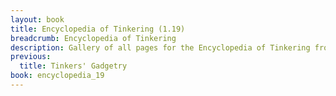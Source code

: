 ```yaml
---
layout: book
title: Encyclopedia of Tinkering (1.19)
breadcrumb: Encyclopedia of Tinkering
description: Gallery of all pages for the Encyclopedia of Tinkering from Tinkers' Construct in Minecraft 1.19.2.
previous:
  title: Tinkers' Gadgetry
book: encyclopedia_19
---
```

